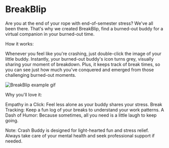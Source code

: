 # BreakBlip

Are you at the end of your rope with end-of-semester stress? We've all been there. That's why we created BreakBlip, find a burned-out buddy for a virtual companion in your burned-out time.

How it works:

Whenever you feel like you're crashing, just double-click the image of your little buddy. Instantly, your burned-out buddy's icon turns grey, visually sharing your moment of breakdown. Plus, it keeps track of break times, so you can see just how much you've conquered and emerged from those challenging burned-out moments.

![BreakBlip example gif](BreakBlip/Instruction%20gif/BreakBlip%20example.gif)

Why you'll love it:

Empathy in a Click: Feel less alone as your buddy shares your stress.
Break Tracking: Keep a fun log of your breaks to understand your work patterns.
A Dash of Humor: Because sometimes, all you need is a little laugh to keep going.

Note: Crash Buddy is designed for light-hearted fun and stress relief. Always take care of your mental health and seek professional support if needed.
